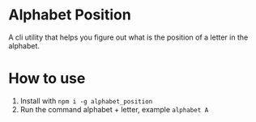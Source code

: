 # Alphabet Position
A cli utility that helps you figure out what is the position of a letter in the
alphabet. 

# How to use
1. Install with ``npm i -g alphabet_position``
2. Run the command alphabet + letter, example  ``alphabet A``
